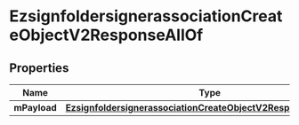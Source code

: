 

# EzsignfoldersignerassociationCreateObjectV2ResponseAllOf


## Properties

Name | Type | Description | Notes
------------ | ------------- | ------------- | -------------
**mPayload** | [**EzsignfoldersignerassociationCreateObjectV2ResponseMPayload**](EzsignfoldersignerassociationCreateObjectV2ResponseMPayload.md) |  | 



